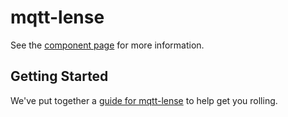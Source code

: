 mqtt-lense
================

See the [component page](http://sandro-k.github.io/mqtt-lense) for more information.

## Getting Started

We've put together a [guide for mqtt-lense](http://www.polymer-project.org/docs/start/reusableelements.html) to help get you rolling.

